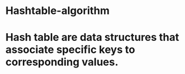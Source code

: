 # Hashtable-algorithm
# Hash table are data structures that associate specific keys to corresponding values.
